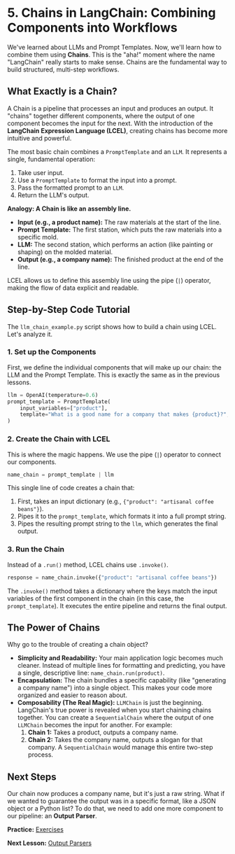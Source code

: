 # 5. Chains in LangChain: Combining Components into Workflows

We've learned about LLMs and Prompt Templates. Now, we'll learn how to combine them using **Chains**. This is the "aha!" moment where the name "LangChain" really starts to make sense. Chains are the fundamental way to build structured, multi-step workflows.

## What Exactly is a Chain?

A Chain is a pipeline that processes an input and produces an output. It "chains" together different components, where the output of one component becomes the input for the next. With the introduction of the **LangChain Expression Language (LCEL)**, creating chains has become more intuitive and powerful.

The most basic chain combines a `PromptTemplate` and an `LLM`. It represents a single, fundamental operation:
1.  Take user input.
2.  Use a `PromptTemplate` to format the input into a prompt.
3.  Pass the formatted prompt to an `LLM`.
4.  Return the LLM's output.

**Analogy: A Chain is like an assembly line.**
-   **Input (e.g., a product name):** The raw materials at the start of the line.
-   **Prompt Template:** The first station, which puts the raw materials into a specific mold.
-   **LLM:** The second station, which performs an action (like painting or shaping) on the molded material.
-   **Output (e.g., a company name):** The finished product at the end of the line.

LCEL allows us to define this assembly line using the pipe (`|`) operator, making the flow of data explicit and readable.

## Step-by-Step Code Tutorial

The `llm_chain_example.py` script shows how to build a chain using LCEL. Let's analyze it.

### 1. Set up the Components

First, we define the individual components that will make up our chain: the LLM and the Prompt Template. This is exactly the same as in the previous lessons.

```python
llm = OpenAI(temperature=0.6)
prompt_template = PromptTemplate(
    input_variables=["product"],
    template="What is a good name for a company that makes {product}?",
)
```

### 2. Create the Chain with LCEL

This is where the magic happens. We use the pipe (`|`) operator to connect our components.

```python
name_chain = prompt_template | llm
```
This single line of code creates a chain that:
1.  First, takes an input dictionary (e.g., `{"product": "artisanal coffee beans"}`).
2.  Pipes it to the `prompt_template`, which formats it into a full prompt string.
3.  Pipes the resulting prompt string to the `llm`, which generates the final output.

### 3. Run the Chain

Instead of a `.run()` method, LCEL chains use `.invoke()`.

```python
response = name_chain.invoke({"product": "artisanal coffee beans"})
```
The `.invoke()` method takes a dictionary where the keys match the input variables of the first component in the chain (in this case, the `prompt_template`). It executes the entire pipeline and returns the final output.

## The Power of Chains

Why go to the trouble of creating a chain object?

*   **Simplicity and Readability:** Your main application logic becomes much cleaner. Instead of multiple lines for formatting and predicting, you have a single, descriptive line: `name_chain.run(product)`.
*   **Encapsulation:** The chain bundles a specific capability (like "generating a company name") into a single object. This makes your code more organized and easier to reason about.
*   **Composability (The Real Magic):** `LLMChain` is just the beginning. LangChain's true power is revealed when you start chaining chains together. You can create a `SequentialChain` where the output of one `LLMChain` becomes the input for another. For example:
    1.  **Chain 1:** Takes a product, outputs a company name.
    2.  **Chain 2:** Takes the company name, outputs a slogan for that company.
    A `SequentialChain` would manage this entire two-step process.

## Next Steps

Our chain now produces a company name, but it's just a raw string. What if we wanted to guarantee the output was in a specific format, like a JSON object or a Python list? To do that, we need to add one more component to our pipeline: an **Output Parser**.

**Practice:** [Exercises](./exercises.md)

**Next Lesson:** [Output Parsers](./../06-output-parsers/README.md)
